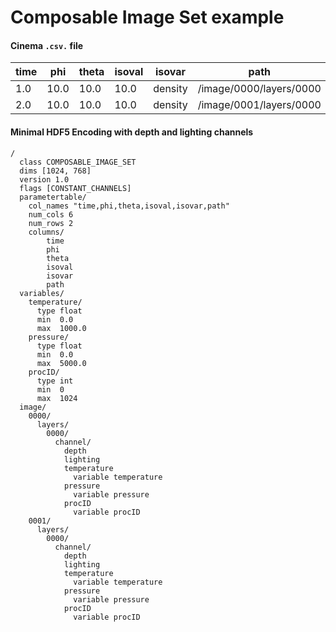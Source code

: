 # Composable Image Set example

#### Cinema `.csv.` file

| time | phi  | theta | isoval | isovar  | path | FILE |
| ---- | ---- | ----- | ------ | ------  | ---- | -------- |
| 1.0  | 10.0 | 10.0  |  10.0  | density | /image/0000/layers/0000 | output.cis |
| 2.0  | 10.0 | 10.0  |  10.0  | density | /image/0001/layers/0000 | output.cis |

#### Minimal HDF5 Encoding with depth and lighting channels
```
/
  class COMPOSABLE_IMAGE_SET
  dims [1024, 768]
  version 1.0
  flags [CONSTANT_CHANNELS]
  parametertable/
    col_names "time,phi,theta,isoval,isovar,path"
    num_cols 6
    num_rows 2
    columns/
        time
        phi
        theta
        isoval
        isovar
        path
  variables/
    temperature/
      type float
      min  0.0
      max  1000.0
    pressure/
      type float
      min  0.0
      max  5000.0
    procID/
      type int
      min  0
      max  1024 
  image/
    0000/
      layers/
        0000/
          channel/
            depth
            lighting
            temperature
              variable temperature
            pressure
              variable pressure
            procID
              variable procID
    0001/
      layers/
        0000/
          channel/
            depth
            lighting
            temperature
              variable temperature
            pressure
              variable pressure
            procID
              variable procID
```
